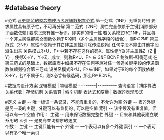 #database theory
---
#范式
[从更规范的概念描述再次理解数据库范式](http://www.nowamagic.net/academy/detail/32061023)
第一范式（1NF）无重复的列 
    要求属性具有原子性，不可再分解
第二范式（2NF）属性完全依赖于主键[消除部分子函数依赖]
    要求记录有惟一标识，即实体的惟一性
    若关系模式R∈1NF，并且每一个非主属性都完全函数依赖于R的码（多个主属性字段的组合），则R∈2NF
第三范式（3NF）属性不依赖于其它非主属性[消除传递依赖]
    任何字段不能由其他字段派生出来
    关系模式R<U，F> 中若不存在这样的码X、属性组Y及非主属性Z（Z  Y）, 使得X→Y，Y→Z，成立，则称R<U，F> ∈ 3NF
BCNF 鲍依斯-科得范式
    在第三范式的基础上，数据库表中如果不存在任何字段对任一候选关键字段的传递函数依赖则符合第三范式
    设关系模式R<U，F>∈1NF，如果对于R的每个函数依赖X→Y，若Y不属于X，则X必含有候选码，那么R∈BCNF。





#数据库设计方案
逻辑模型 | 物理模型
---------|----------
查询语言 | 排序算法
关系代数 | 存储机制
关系验算 | 索引机制
表达式和变量 | 数据的表现形式



#定义
主键 -- 唯一标识一条记录，不能有重复的，不允许为空
外键 -- 表的外键是另一表的主键 ,  外键可以有重复的 ,  可以是空值
索引 -- 该字段没有重复值，但可以有一个空值
作用：
主键 -- 用来保证数据完整性
外键 -- 用来和其他表建立联系用的
索引 -- 是提高查询排序的速度  
个数：
主键 -- 主键只能有一个
外键 -- 一个表可以有多个外键
索引 -- 一个表可以有多个唯一索引
















